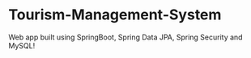 # Tourism-Management-System
Web app built using SpringBoot, Spring Data JPA, Spring Security and MySQL!